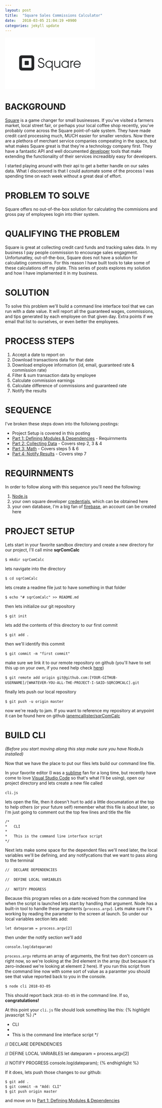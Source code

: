 ```yaml
---
layout: post
title:  "Square Sales Commissions Calculator"
date:   2018-03-05 21:04:19 +0900
categories: jekyll update
---
```

![Square_Logo](/assets/squareLogo.png)

# BACKGROUND
[Square] is a game changer for small businesses.  If you've visited a farmers market, local street fair, or perhaps your local coffee shop recently, you've probably come across the Square point-of-sale system.  They have made credit card processing much, MUCH easier for smaller vendors. Now there are a plethora of merchant service companies compeating in the space, but what makes Square great is that they're a technology company first.  They have a fantastic API and well documented [developer] tools that make extending the functionality of their services increadibly easy for developers.

I started playing around with their api to get a better handle on our sales data.  What I discovered is that I could automate some of the process I was spending time on each week without a great deal of effort.

# PROBLEM TO SOLVE
Square offers no out-of-the-box solution for calculating the commisions and gross pay of employees login into thier system.

# QUALIFYING THE PROBLEM
Square is great at collecting credit card funds and tracking sales data.  In my business I pay people commission to encourage sales engagment.  Unfortunatley, out-of-the-box, Square does not have a solution for calculating commisions.  For this reason I have built tools to take some of these calculations off my plate.  This series of posts explores my solution and how I have implamented it in my business.

# SOLUTION
To solve this problem we'll build a command line interface tool that we can run with a date value.  It will report all the guaranteed wages, commissions, and tips generated by each employee on that given day.  Extra points if we email that list to ourselves, or even better the employees.

# PROCESS STEPS
1. Accept a date to report on
2. Download transactions data for that date
3. Download employee information (id, email, guaranteed rate & commission rate)
4. Filter & sum transaction data by employee
5. Calculate commission earnings
6. Calculate difference of commissions and guaranteed rate
7. Notify the results

# SEQUENCE
I've broken these steps down into the folloiwng postings:
* Project Setup is covered in this posting
* [Part 1: Defining Modules & Dependencies] - Requirnments
* [Part 2: Collecting Data] - Covers step 2, 3 & 4
* [Part 3: Math] - Covers steps 5 & 6
* [Part 4: Notify Results] - Covers step 7

# REQUIRNMENTS
In order to follow along with this sequence you'll need the following:
1. [Node.js]
2. your own square developer [credentials], which can be obtained here
3. your own database, I'm a big fan of [firebase], an account can be created here

# PROJECT SETUP
Lets start in your favorite sandbox directory and create a new directory for our project, I'll call mine **sqrComCalc**

`$ mkdir sqrComCalc`

lets navigate into the directory

`$ cd sqrComCalc`

lets create a readme file just to have something in that folder

`$ echo "# sqrComCalc" >> README.md`

then lets initialize our git repository

`$ git init`

lets add the contents of this directory to our first commit

`$ git add .`

then we'll identify this commit 

`$ git commit -m "first commit"`

make sure we link it to our remote repository on github (you'll have to set this up on your own, if you need help check [here])

`$ git remote add origin git@github.com:[YOUR-GITHUB-USERNAME]/[WHATEVER-YOU-ALL-THE-PROJECT-I-SAID-SQRCOMCALC].git`

finally lets push our local repository

`$ git push -u origin master`

now we're ready to jam. If you want to reference my repository at anypoint it can be found here on github [ianemcallister/sqrComCalc]

# BUILD CLI
*(Before you start moving along this step make sure you have NodeJs installed)*

Now that we have the place to put our files lets build our command line file.

In your favorite editor (I was a [sublime] fan for a long time, but recently have come to love [Visual Studio Code] so that's what I'll be using), open our project directory and lets create a new file called

`cli.js`

lets open the file, then it doesn't hurt to add a little documatation at the top to help others (or your future self) remember what this file is about later, so I'm just going to comment out the top few lines and title the file

```
/*
*	CLI
*
*	This is the command line interface script
*/
```

Next lets make some space for the dependent files we'll need later, the local variables we'll be defining, and any notifycations that we want to pass along to the terminal

    //  DECLARE DEPENDENCIES

    //  DEFINE LOCAL VARIABLES

    //  NOTIFY PROGRESS

Because this program relies on a date received from the command line when the script is launched lets start by handling that argument.  Node has a built-in tool to handle these arguments (```process.argv```).  Lets make sure it's working by reading the parameter to the screen at launch.  So under our local variables section lets add:

    let dateparam = process.argv[2]


then under the notify section we'll add

    console.log(dateparam)

```process.argv``` returns an array of arguments, the first two don't concern us right now, so we're looking at the 3rd element in the array (but because it's zero-indexed we're looking at element 2 here).  If you run this script from the command line now with some sort of value as a paramter you should see that value reported back to you in the console.

`$ node cli 2018-03-05`

This should report back `2018-03-05` in the command line. If so, **congratulations!** 

At this point your `cli.js` file should look something like this:
{% highlight javascript %}
/*
*	CLI
*
*	This is the command line interface script
*/

//  DECLARE DEPENDENCIES

//   DEFINE LOCAL VARIABLES
let dateparam = process.argv[2]

//   NOTIFY PROGRESS
console.log(dateparam);
{% endhighlight %}

If it does, lets push those changes to our github:

    $ git add .
    $ git commit -m "Add: CLI"
    $ git push origin master

and move on to [Part 1: Defining Modules & Dependencies]

[Square]: https://squareup.com/us/en
[developer]: https://squareup.com/us/en/developers
[Part 1: Defining Modules & Dependencies]: /jekyll/update/2018/03/06/Square-Commissions-Part-1-Defining-Modules-and-Dependencies.html
[Part 2: Collecting Data]: /jekyll/update/2018/03/07/Square-Commissions-Part-2-Collecting-Data.html
[Part 3: Math]: /jekyll/update/2018/03/08/Square-Commissions-Part-3-Math.html
[Part 4: Notify Results]: /jekyll/update/2018/03/09/Square-Commissions-Part-4-Notify-results.html
[Node.js]: https://nodejs.org/en/
[credentials]: https://squareup.com/us/en/developers
[firebase]: https://firebase.google.com
[here]: https://github.com/new
[sublime]: https://www.sublimetext.com
[Visual Studio Code]: https://code.visualstudio.com
[ianemcallister/sqrComCalc]: https://github.com/ianemcallister/sqrComCalc